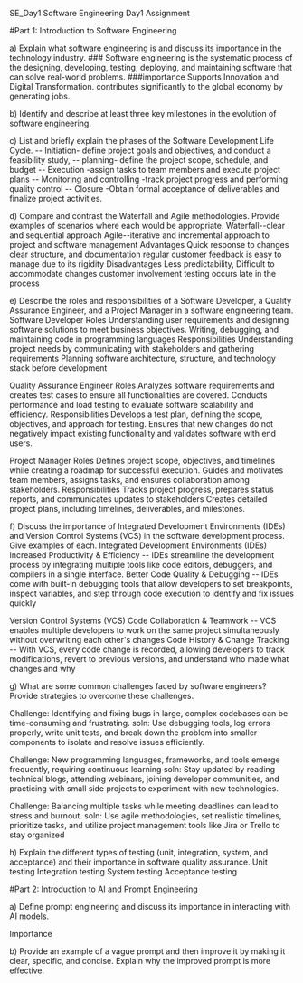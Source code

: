 SE_Day1
Software Engineering Day1 Assignment

#Part 1: Introduction to Software Engineering

a) Explain what software engineering is and discuss its importance in the technology industry.
    ### Software engineering is the systematic process of the designing, developing, testing, deploying, and maintaining software 
     that can solve real-world problems.
                      ###importance 
     Supports Innovation and Digital Transformation.
     contributes significantly to the global economy by generating jobs. 
     

b) Identify and describe at least three key milestones in the evolution of software engineering.

c) List and briefly explain the phases of the Software Development Life Cycle.
     -- Initiation- define project goals and objectives, and  conduct a feasibility study,
     -- planning- define the project scope, schedule, and budget
     -- Execution -assign tasks to team members and execute project plans
     -- Monitoring and controlling -track project progress and performing quality control
     -- Closure -Obtain formal acceptance of deliverables and finalize project activities.

d) Compare and contrast the Waterfall and Agile methodologies. Provide examples of scenarios where each would be appropriate.
    Waterfall--clear and sequential approach
    Agile--iterative and incremental approach to project and software management
                                 Advantages 
        Quick response to changes                                      clear structure, and documentation
        regular customer feedback                                      is easy to manage due to its rigidity
                                 Disadvantages 
        Less predictability,                                             Difficult to accommodate changes
        customer involvement                                             testing occurs late in the process

e) Describe the roles and responsibilities of a Software Developer, a Quality Assurance Engineer, and a Project Manager in a software engineering team.
        Software Developer
     Roles 
Understanding user requirements and designing software solutions to meet business objectives.
Writing, debugging, and maintaining code in programming languages
     Responsibilities
Understanding project needs by communicating with stakeholders and gathering requirements
Planning software architecture, structure, and technology stack before development


   Quality Assurance Engineer
       Roles
Analyzes software requirements and creates test cases to ensure all functionalities are covered.
Conducts performance and load testing to evaluate software scalability and efficiency.
     Responsibilities
Develops a test plan, defining the scope, objectives, and approach for testing.
Ensures that new changes do not negatively impact existing functionality and validates software with end users.


 Project Manager
     Roles 
Defines project scope, objectives, and timelines while creating a roadmap for successful execution.
Guides and motivates team members, assigns tasks, and ensures collaboration among stakeholders.
     Responsibilities
Tracks project progress, prepares status reports, and communicates updates to stakeholders
Creates detailed project plans, including timelines, deliverables, and milestones.


f) Discuss the importance of Integrated Development Environments (IDEs) and Version Control Systems (VCS) in the software development process. Give examples of each.
Integrated Development Environments (IDEs)
Increased Productivity & Efficiency -- IDEs streamline the development process by integrating multiple tools like code editors, debuggers, and compilers in a single interface.
Better Code Quality & Debugging -- IDEs come with built-in debugging tools that allow developers to set breakpoints, inspect variables, and step through code execution to identify and fix issues quickly

Version Control Systems (VCS)
Code Collaboration & Teamwork -- VCS enables multiple developers to work on the same project simultaneously without overwriting each other's changes
Code History & Change Tracking -- With VCS, every code change is recorded, allowing developers to track modifications, revert to previous versions, and understand who made what changes and why


g) What are some common challenges faced by software engineers? Provide strategies to overcome these challenges.

 Challenge: Identifying and fixing bugs in large, complex codebases can be time-consuming and frustrating.
soln: Use debugging tools, log errors properly, write unit tests, and break down the problem into smaller components to isolate and resolve issues efficiently.

 Challenge: New programming languages, frameworks, and tools emerge frequently, requiring continuous learning
soln: Stay updated by reading technical blogs, attending webinars, joining developer communities, and practicing with small side projects to experiment with new technologies.

 Challenge: Balancing multiple tasks while meeting deadlines can lead to stress and burnout.
soln:  Use agile methodologies, set realistic timelines, prioritize tasks, and utilize project management tools like Jira or Trello to stay organized

h) Explain the different types of testing (unit, integration, system, and acceptance) and their importance in software quality assurance.
Unit testing
Integration testing
System testing
Acceptance testing

#Part 2: Introduction to AI and Prompt Engineering

a) Define prompt engineering and discuss its importance in interacting with AI models.

Importance

b) Provide an example of a vague prompt and then improve it by making it clear, specific, and concise. Explain why the improved prompt is more effective.
